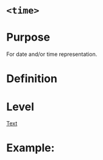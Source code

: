 # ```<time>```

# Purpose

For date and/or time representation.

# Definition

# Level
[Text](../level/text.md)

# Example: